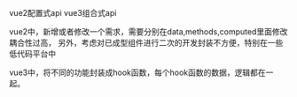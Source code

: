 vue2配置式api
vue3组合式api

vue2中，新增或者修改一个需求，需要分别在data,methods,computed里面修改耦合性过高，
另外，考虑对已成型组件进行二次的开发封装不方便，特别在一些低代码平台中

vue3中，将不同的功能封装成hook函数，每个hook函数的数据，逻辑都在一起。





